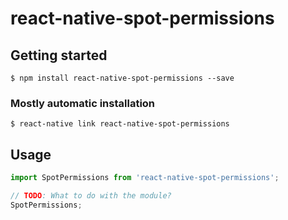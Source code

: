 # react-native-spot-permissions

## Getting started

`$ npm install react-native-spot-permissions --save`

### Mostly automatic installation

`$ react-native link react-native-spot-permissions`

## Usage
```javascript
import SpotPermissions from 'react-native-spot-permissions';

// TODO: What to do with the module?
SpotPermissions;
```
